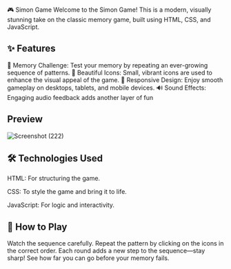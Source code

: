 🎮 Simon Game
Welcome to the Simon Game! This is a modern, visually stunning take on the classic memory game, built using HTML, CSS, and JavaScript.

✨ Features
------

🧠 Memory Challenge: Test your memory by repeating an ever-growing sequence of patterns.
🎨 Beautiful Icons: Small, vibrant icons are used to enhance the visual appeal of the game.
📱 Responsive Design: Enjoy smooth gameplay on desktops, tablets, and mobile devices.
🔊 Sound Effects: Engaging audio feedback adds another layer of fun

Preview
----
![Screenshot (222)](https://github.com/user-attachments/assets/c0e4f0fb-bcd3-48b9-87b2-2b656694cd74)


🛠️ Technologies Used
-----

HTML: For structuring the game.

CSS: To style the game and bring it to life.

JavaScript: For logic and interactivity.

🎯 How to Play
-----

Watch the sequence carefully.
Repeat the pattern by clicking on the icons in the correct order.
Each round adds a new step to the sequence—stay sharp!
See how far you can go before your memory fails.

